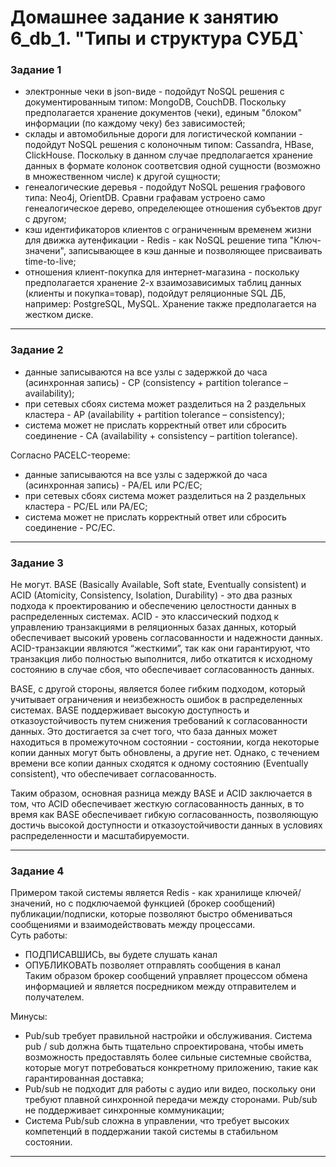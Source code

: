 # Домашнее задание к занятию  6_db_1. "Типы и структура СУБД`

### Задание 1

* электронные чеки в json-виде - подойдут NoSQL решения с документированным типом: MongoDB, CouchDB. Поскольку предполагается хранение документов (чеки), единым "блоком" информации (по каждому чеку) без зависимостей;  
* склады и автомобильные дороги для логистической компании - подойдут NoSQL решения с колоночным типом: Cassandra, HBase, ClickHouse. Поскольку в данном случае предполагается хранение данных в формате колонок соответсвия одной сущности (возможно в множественном числе) к другой сущности;  
* генеалогические деревья - подойдут NoSQL решения графового типа: Neo4j, OrientDB. Сравни графавам устроено само генеалогическое дерево, определеющее отношения субъектов друг с другом;  
* кэш идентификаторов клиентов с ограниченным временем жизни для движка аутенфикации - Redis - как NoSQL решение типа "Ключ-значени", записывающее в кэш данные и позволяющее присваивать time-to-live;  
* отношения клиент-покупка для интернет-магазина - поскольку предполагается хранение 2-х взаимозависимых таблиц данных (клиенты и покупка=товар), подойдут реляционные SQL ДБ, например: PostgreSQL, MySQL. Хранение также предполагается на жестком диске.  

---



### Задание 2

* данные записываются на все узлы с задержкой до часа (асинхронная запись) - CP (consistency + partition tolerance – availability);  
* при сетевых сбоях система может разделиться на 2 раздельных кластера - AP (availability + partition tolerance – consistency);  
* система может не прислать корректный ответ или сбросить соединение - CA (availability + consistency – partition tolerance).
  
Согласно PACELC-теореме:  
* данные записываются на все узлы с задержкой до часа (асинхронная запись) - PA/EL или PC/EC;  
* при сетевых сбоях система может разделиться на 2 раздельных кластера - PC/EL или PA/EC;  
* система может не прислать корректный ответ или сбросить соединение - PC/EC.  

---



### Задание 3

Не могут. BASE (Basically Available, Soft state, Eventually consistent) и ACID (Atomicity, Consistency, Isolation, Durability) - это два разных подхода к проектированию и обеспечению целостности данных в распределенных системах. ACID - это классический подход к управлению транзакциями в реляционных базах данных, который обеспечивает высокий уровень согласованности и надежности данных. ACID-транзакции являются “жесткими”, так как они гарантируют, что транзакция либо полностью выполнится, либо откатится к исходному состоянию в случае сбоя, что обеспечивает согласованность данных.  
  
BASE, с другой стороны, является более гибким подходом, который учитывает ограничения и неизбежность ошибок в распределенных системах. BASE поддерживает высокую доступность и отказоустойчивость путем снижения требований к согласованности данных. Это достигается за счет того, что база данных может находиться в промежуточном состоянии - состоянии, когда некоторые копии данных могут быть обновлены, а другие нет. Однако, с течением времени все копии данных сходятся к одному состоянию (Eventually consistent), что обеспечивает согласованность.
  
Таким образом, основная разница между BASE и ACID заключается в том, что ACID обеспечивает жесткую согласованность данных, в то время как BASE обеспечивает гибкую согласованность, позволяющую достичь высокой доступности и отказоустойчивости данных в условиях распределенности и масштабируемости.  


---



### Задание 4

Примером такой системы является Redis - как хранилище ключей/значений, но с подключаемой функцией (брокер сообщений) публикации/подписки, которые позволяют быстро обмениваться сообщениями и взаимодействовать между процессами.  
Суть работы:  
* ПОДПИСАВШИСЬ, вы будете слушать канал  
* ОПУБЛИКОВАТЬ позволяет отправлять сообщения в канал  
Таким образом брокер сообщений управляет процессом обмена информацией и является посредником между отправителем и получателем.  
  
Минусы:  
* Pub/sub требует правильной настройки и обслуживания. Система pub / sub должна быть тщательно спроектирована, чтобы иметь возможность предоставлять более сильные системные свойства, которые могут потребоваться конкретному приложению, такие как гарантированная доставка;  
* Pub/sub не подходит для работы с аудио или видео, поскольку они требуют плавной синхронной передачи между сторонами. Pub/sub не поддерживает синхронные коммуникации;  
* Система Pub/sub сложна в управлении, что требует высоких компетенций в поддержании такой системы в стабильном состоянии.  


---

